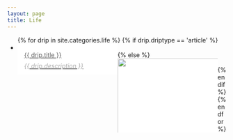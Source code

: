 ```yaml
---
layout: page
title: Life
---
```

<style>
.list li:hover{box-shadow:0 2px 3px -2px rgba(0,0,0,0.6);-webkit-box-shadow:0 2px 3px -2px rgba(0,0,0,0.6);-moz-box-shadow:0 2px 3px -2px rgba(0,0,0,0.6);-o-box-shadow:0 2px 3px -2px rgba(0,0,0,0.6);}
.list{overflow:hidden;zoom:1;}
.list ul{margin:-21px 0 0 -21px;padding:1px 2px 3px;position:relative;}
.list li,.link{float:left;width:230px;overflow:hidden;}
.list .post{width:230px;margin:21px 0 0 21px;float: left;}
.link{position:relative;display:block;background:#fff;cursor:pointer;}
.img{display:block;position:relative;width:100%;height:170px;overflow:hidden;cursor:pointer;}
.img img{display:block;width:115%;}
.arr{position:absolute;top:0;left:0;width:100%;height:100%;background-position:999px 999px;}
.arr span{position:absolute;right:18px;bottom:0;width:16px;height:8px;overflow:hidden;background-position:0 0;cursor:pointer;}
.text{display:block;width:200px;overflow:hidden;margin:15px auto 10px;line-height:21px;color:#aaa;cursor:pointer;word-wrap:break-word;word-break:break-all;}
.text strong,.text em{display:block;font-weight:normal;}
.text em img{width:115%;}
.text strong{margin:0 0 4px;color:#606060;}
.link:hover .text strong{color:#333;}
.link:hover .text em{color:#999}
</style>
<div class="lifefall">
    <ul id="lifecontent">
    {% for drip in site.categories.life %}
	{% if drip.driptype == 'article' %}
        	<li class="article post" >
                	<a href="{{ drip.url }}" class="link">
			    <span class="text">
				<strong>{{ drip.title }}</strong>
				<em>{{ drip.description }}</em>
			    </span>
			</a>
            	</li>
	{% else %}
		<li class="photo post">
			<a href="{{ drip.url }}" class="link">
			    <span class="img">
				<img src="/images/life/{{ drip.image }}">
				<span class="arr"><span></span></span>
				<span class="text">
				    <em>{{ drip.description  }}</em>
				</span>
			    </span>
			</a>
		</li>    
	{% endif %}
    {% endfor %}
    </ul>
</div>
<script type="text/javascript">

	YONZEO.includeScript('/js/jquery.masonry.min.js',function(){});
	$(document).ready(function(){
   	    $('#lifecontent').masonry({
    		itemSelector : '.post',
    		columnWidth : 251
  	    });
	});
</script>
